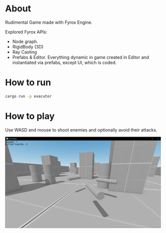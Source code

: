# About
Rudimental Game made with Fyrox Engine.

Explored Fyrox APIs:
* Node graph.
* RigidBody (3D)
* Ray Casting
* Prefabs & Editor. Everything dynamic in game created in Editor and instantiated via prefabs, except UI, which is coded.

# How to run
```sh
cargo run -p executor
```

# How to play
Use WASD and mouse to shoot enemies and optionally avoid their attacks.

![gameplay.png](gameplay.png)
